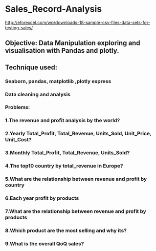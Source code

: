# Sales_Record-Analysis

http://eforexcel.com/wp/downloads-18-sample-csv-files-data-sets-for-testing-sales/
## Objective: Data Manipulation exploring and visualisation with Pandas and plotly.
## Technique used:
### Seaborn, pandas, matplotlib ,plotly express
### Data cleaning and analysis
### Problems:
### 1.The revenue and profit analysis by the world?
### 2.Yearly Total_Profit, Total_Revenue, Units_Sold, Unit_Price, Unit_Cost?
### 3.Monthly Total_Profit, Total_Revenue, Units_Sold?
### 4.The top10 country by total_revenue in Europe?
### 5.What are the relationship between revenue and profit by country
### 6.Each year profit by products
### 7.What are the relationship between revenue and profit by products
### 8.Which product are the most selling and why its?
### 9.What is the overall QoQ sales?
